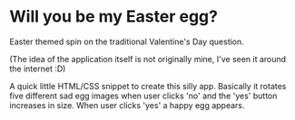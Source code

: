 # Will you be my Easter egg?

Easter themed spin on the traditional Valentine's Day question.

(The idea of the application itself is not originally mine,
I've seen it around the internet :D)

A quick little HTML/CSS snippet to create this silly app. Basically it rotates five different sad egg images when user clicks 'no' and the 'yes' button increases in size. When user clicks 'yes' a happy egg appears.
